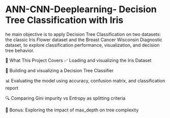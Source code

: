 # ANN-CNN-Deeplearning- Decision Tree Classification with Iris

he main objective is to apply Decision Tree Classification on two datasets: the classic Iris Flower dataset and the Breast Cancer Wisconsin Diagnostic dataset, to explore classification performance, visualization, and decision tree behavior.


📌 What This Project Covers
✅ Loading and visualizing the Iris Dataset

🌳 Building and visualizing a Decision Tree Classifier

📊 Evaluating the model using accuracy, confusion matrix, and classification report

🔍 Comparing Gini impurity vs Entropy as splitting criteria

🧪 Bonus: Exploring the impact of max_depth on tree complexity

